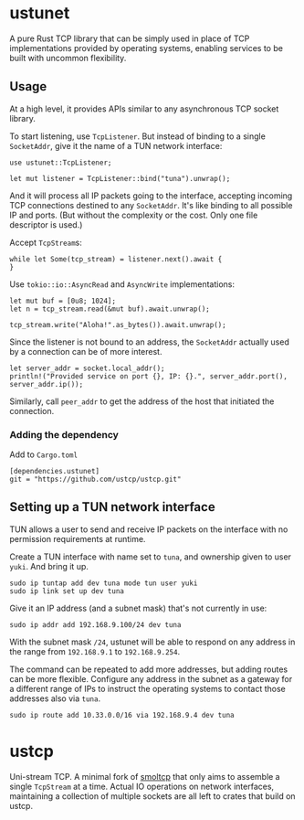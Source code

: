 # ustunet

A pure Rust TCP library that can be simply used in place of TCP implementations provided by operating systems,
enabling services to be built with uncommon flexibility.

## Usage

At a high level,
it provides APIs similar to any asynchronous TCP socket library.

To start listening, use `TcpListener`.
But instead of binding to a single `SocketAddr`,
give it the name of a TUN network interface:

    use ustunet::TcpListener;
    
    let mut listener = TcpListener::bind("tuna").unwrap();

And it will process all IP packets going to the interface,
accepting incoming TCP connections destined to any `SocketAddr`.
It's like binding to all possible IP and ports.
(But without the complexity or the cost.
Only one file descriptor is used.)

Accept `TcpStream`s:

    while let Some(tcp_stream) = listener.next().await {
    }

Use `tokio::io::AsyncRead` and `AsyncWrite` implementations:

    let mut buf = [0u8; 1024];
    let n = tcp_stream.read(&mut buf).await.unwrap();

    tcp_stream.write("Aloha!".as_bytes()).await.unwrap();

Since the listener is not bound to an address,
the `SocketAddr` actually used by a connection can be of more interest.

    let server_addr = socket.local_addr();
    println!("Provided service on port {}, IP: {}.", server_addr.port(), server_addr.ip());

Similarly, call `peer_addr` to get the address of the host that initiated the connection.

### Adding the dependency

Add to `Cargo.toml`

    [dependencies.ustunet]
    git = "https://github.com/ustcp/ustcp.git"

## Setting up a TUN network interface

TUN allows a user to send and receive IP packets on the interface with no permission requirements at runtime.

Create a TUN interface with name set to `tuna`, and ownership given to user `yuki`.
And bring it up.

    sudo ip tuntap add dev tuna mode tun user yuki
    sudo ip link set up dev tuna

Give it an IP address (and a subnet mask) that's not currently in use:

    sudo ip addr add 192.168.9.100/24 dev tuna

With the subnet mask `/24`,
ustunet will be able to respond on any address in the range from `192.168.9.1` to `192.168.9.254`.

The command can be repeated to add more addresses,
but adding routes can be more flexible.
Configure any address in the subnet as a gateway for a different range of IPs
to instruct the operating systems to contact those addresses also via `tuna`.

    sudo ip route add 10.33.0.0/16 via 192.168.9.4 dev tuna

# ustcp

Uni-stream TCP. 
A minimal fork of [smoltcp](https://crates.io/crates/smoltcp) that only aims to assemble a single `TcpStream` at a time.
Actual IO operations on network interfaces, maintaining a collection of multiple sockets are all left to crates that build on ustcp.

